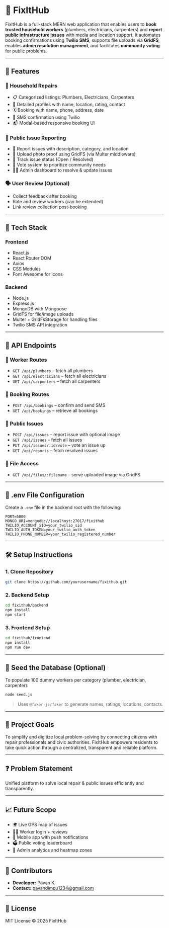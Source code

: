 
# 🔧 FixItHub

FixItHub is a full-stack MERN web application that enables users to **book trusted household workers** (plumbers, electricians, carpenters) and **report public infrastructure issues** with media and location support. It automates booking confirmations using **Twilio SMS**, supports file uploads via **GridFS**, enables **admin resolution management**, and facilitates **community voting** for public problems.

---

## 🚀 Features

### 🧑 Household Repairs
- 📋 Categorized listings: Plumbers, Electricians, Carpenters
- 🧾 Detailed profiles with name, location, rating, contact
- 🗓️ Booking with name, phone, address, date
- 📩 SMS confirmation using Twilio
- 📬 Modal-based responsive booking UI

### 🧱 Public Issue Reporting
- 📝 Report issues with description, category, and location
- 📸 Upload photo proof using GridFS (via Multer middleware)
- 🔄 Track issue status (Open / Resolved)
- 🔼 Vote system to prioritize community needs
- 🧑‍💻 Admin dashboard to resolve & update issues

### 🗣️ User Review (Optional)
- Collect feedback after booking
- Rate and review workers (can be extended)
- Link review collection post-booking

---

## 🧰 Tech Stack

### Frontend
- React.js
- React Router DOM
- Axios
- CSS Modules
- Font Awesome for icons

### Backend
- Node.js
- Express.js
- MongoDB with Mongoose
- GridFS for file/image uploads
- Multer + GridFsStorage for handling files
- Twilio SMS API integration

---

## 🧾 API Endpoints

### 👷 Worker Routes
- `GET /api/plumbers` – fetch all plumbers
- `GET /api/electricians` – fetch all electricians
- `GET /api/carpenters` – fetch all carpenters

### 📅 Booking Routes
- `POST /api/bookings` – confirm and send SMS
- `GET /api/bookings` – retrieve all bookings

### 🚨 Public Issues
- `POST /api/issues` – report issue with optional image
- `GET /api/issues` – fetch all issues
- `PUT /api/issues/:id/vote` – vote an issue up
- `GET /api/reports` – fetch resolved issues

### 📂 File Access
- `GET /api/files/:filename` – serve uploaded image via GridFS

---

## 🔐 .env File Configuration

Create a `.env` file in the backend root with the following:

```
PORT=5000
MONGO_URI=mongodb://localhost:27017/fixithub
TWILIO_ACCOUNT_SID=your_twilio_sid
TWILIO_AUTH_TOKEN=your_twilio_auth_token
TWILIO_PHONE_NUMBER=your_twilio_registered_number
```

---

## 🛠️ Setup Instructions

### 1. Clone Repository
```bash
git clone https://github.com/yourusername/fixithub.git
```

### 2. Backend Setup
```bash
cd fixithub/backend
npm install
npm start
```

### 3. Frontend Setup
```bash
cd fixithub/frontend
npm install
npm run dev
```

---

## 🧪 Seed the Database (Optional)

To populate 100 dummy workers per category (plumber, electrician, carpenter):

```bash
node seed.js
```

> Uses `@faker-js/faker` to generate names, ratings, locations, contacts.

---

## 🎯 Project Goals

To simplify and digitize local problem-solving by connecting citizens with repair professionals and civic authorities. FixItHub empowers residents to take quick action through a centralized, transparent and reliable platform.

---

## ❓ Problem Statement

Unified platform to solve local repair & public issues efficiently and transparently.

---

## 📈 Future Scope

- 🌍 Live GPS map of issues
- 🧑‍🔧 Worker login + reviews
- 📱 Mobile app with push notifications
- 🗳️ Public voting leaderboard
- 🎯 Admin analytics and heatmap zones

---

## 🤝 Contributors

- **Developer:** Pavan K
- **Contact:** pavandimpu1234@gmail.com

---

## 📝 License

MIT License © 2025 FixItHub

